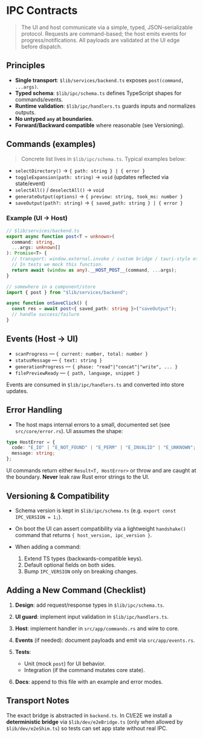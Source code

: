 # IPC Contracts

> The UI and host communicate via a simple, typed, JSON-serializable protocol. Requests are command-based; the host emits events for progress/notifications. All payloads are validated at the UI edge before dispatch.

## Principles

- **Single transport**: `$lib/services/backend.ts` exposes `post(command, ...args)`.
- **Typed schema**: `$lib/ipc/schema.ts` defines TypeScript shapes for commands/events.
- **Runtime validation**: `$lib/ipc/handlers.ts` guards inputs and normalizes outputs.
- **No untyped `any` at boundaries**.
- **Forward/Backward compatible** where reasonable (see Versioning).

## Commands (examples)

> Concrete list lives in `$lib/ipc/schema.ts`. Typical examples below:

- `selectDirectory()` → `{ path: string } | { error }`
- `toggleExpansion(path: string)` → `void` (updates reflected via state/event)
- `selectAll()` / `deselectAll()` → `void`
- `generateOutput(options)` → `{ preview: string, took_ms: number }`
- `saveOutput(path?: string)` → `{ saved_path: string } | { error }`

### Example (UI → Host)

```ts
// $lib/services/backend.ts
export async function post<T = unknown>(
  command: string,
  ...args: unknown[]
): Promise<T> {
  // transport: window.external.invoke / custom bridge / tauri-style etc.
  // In tests we mock this function.
  return await (window as any).__HOST_POST__(command, ...args);
}
````

```ts
// somewhere in a component/store
import { post } from "$lib/services/backend";

async function onSaveClick() {
  const res = await post<{ saved_path: string }>("saveOutput");
  // handle success/failure
}
```

## Events (Host → UI)

* `scanProgress` — `{ current: number, total: number }`
* `statusMessage` — `{ text: string }`
* `generationProgress` — `{ phase: "read"|"concat"|"write", ... }`
* `filePreviewReady` — `{ path, language, snippet }`

Events are consumed in `$lib/ipc/handlers.ts` and converted into store updates.

## Error Handling

* The host maps internal errors to a small, documented set (see `src/core/error.rs`).
  UI assumes the shape:

```ts
type HostError = {
  code: "E_IO" | "E_NOT_FOUND" | "E_PERM" | "E_INVALID" | "E_UNKNOWN";
  message: string;
};
```

UI commands return either `Result<T, HostError>` or throw and are caught at the boundary. **Never** leak raw Rust error strings to the UI.

## Versioning & Compatibility

* Schema version is kept in `$lib/ipc/schema.ts` (e.g. `export const IPC_VERSION = 1;`).
* On boot the UI can assert compatibility via a lightweight `handshake()` command that returns `{ host_version, ipc_version }`.
* When adding a command:

  1. Extend TS types (backwards-compatible keys).
  2. Default optional fields on both sides.
  3. Bump `IPC_VERSION` only on breaking changes.

## Adding a New Command (Checklist)

1. **Design**: add request/response types in `$lib/ipc/schema.ts`.
2. **UI guard**: implement input validation in `$lib/ipc/handlers.ts`.
3. **Host**: implement handler in `src/app/commands.rs` and wire to core.
4. **Events** (if needed): document payloads and emit via `src/app/events.rs`.
5. **Tests**:

   * Unit (mock `post`) for UI behavior.
   * Integration (if the command mutates core state).
6. **Docs**: append to this file with an example and error modes.

## Transport Notes

The exact bridge is abstracted in `backend.ts`. In CI/E2E we install a **deterministic bridge** via `$lib/dev/e2eBridge.ts` (only when allowed by `$lib/dev/e2eShim.ts`) so tests can set app state without real IPC.
